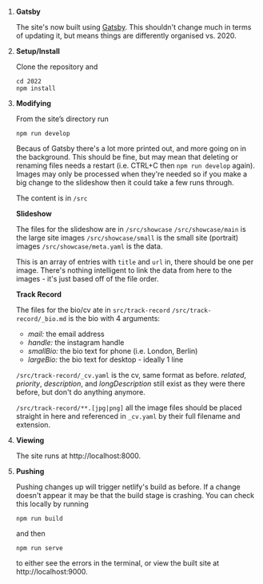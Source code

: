 1.  **Gatsby**

    The site's now built using [Gatsby](https://www.gatsbyjs.com/). This shouldn't change much in terms of updating it, but means things are differently organised vs. 2020.

3.  **Setup/Install**

    Clone the repository and

    ```shell
    cd 2022
    npm install
    ```

3.  **Modifying**

    From the site’s directory run

    ```shell
    npm run develop
    ```

    Becaus of Gatsby there's a lot more printed out, and more going on in the background. This should be fine, but may mean that deleting or renaming files needs a restart (i.e. CTRL+C then `npm run develop` again). Images may only be processed when they're needed so if you make a big change to the slideshow then it could take a few runs through.

    The content is in `/src`

    **Slideshow**

    The files for the slideshow are in `/src/showcase`
    `/src/showcase/main` is the large site images
    `/src/showcase/small` is the small site (portrait) images
    `/src/showcase/meta.yaml` is the data. 
    
    This is an array of entries with `title` and `url` in, there should be one per image. There's nothing intelligent to link the data from here to the images - it's just based off of the file order.


    **Track Record**
    
    The files for the bio/cv ate in `src/track-record`
    `/src/track-record/_bio.md` is the bio with 4 arguments:
      - _mail:_ the email address
      - _handle:_ the instagram handle
      - _smallBio:_ the bio text for phone (i.e. London, Berlin)
      - _largeBio:_ the bio text for desktop - ideally 1 line

    `/src/track-record/_cv.yaml` is the cv, same format as before. _related_, _priority_, _description_, and _longDescription_ still exist as they were there before, but don't do anything anymore.

    `/src/track-record/**.[jpg|png]` all the image files should be placed straight in here and referenced in `_cv.yaml` by their full filename and extension.

4.  **Viewing**

    The site runs at http://localhost:8000. 

5.  **Pushing**

    Pushing changes up will trigger netlify's build as before. If a change doesn't appear it may be that the build stage is crashing. You can check this locally by running 

    ```shell
    npm run build
    ```

    and then 

     ```shell
    npm run serve
    ```

    to either see the errors in the terminal, or view the built site at http://localhost:9000. 

